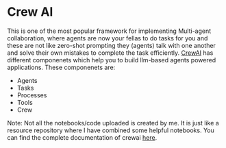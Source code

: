 # Crew AI
This is one of the most popular framework for implementing Multi-agent collaboration, where agents are now your fellas to do tasks for you and these are not like zero-shot prompting they (agents) talk with one another and solve their own mistakes to complete the task efficiently.
[CrewAI](https://docs.crewai.com/) has different componenets which help you to build llm-based agents powered applications. These componenets are:
- Agents
- Tasks
- Processes
- Tools
- Crew

Note: Not all the notebooks/code uploaded is created by me. It is just like a resource repository where I have combined some helpful notebooks. You can find the complete documentation of crewai [here](https://docs.crewai.com/).
